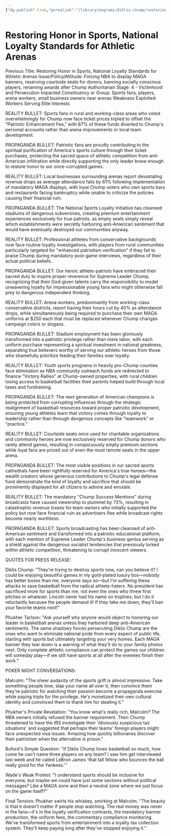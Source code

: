 ```yaml
---
{"dg-publish":true,"permalink":"/library/engrams/diklis-chump/restoring-honor-in-sports-national-loyalty-standards-for-athletic-arenas/","tags":["DC/Theft","DC/AS4"]}
---
```


# Restoring Honor in Sports, National Loyalty Standards for Athletic Arenas
Previous Title: Restoring Honor in Sports, National Loyalty Standards for Athletic Arenas Issue/Policy/Attitude: Forcing NBA to display MAGA banners, reserving courtside seats for donors, banning socially conscious players, renaming awards after Chump Authoritarian Stage: 4 - Victimhood and Persecution Impacted Constituency or Group: Sports fans, players, arena workers, small business owners near arenas Weakness Exploited: Workers Serving Elite Interests

REALITY BULLET: Sports fans in rural and working-class areas who voted overwhelmingly for Chump now face ticket prices tripled to offset the "Patriotic Enhancement Fee," with 87% of these funds diverted to Chump's personal accounts rather than arena improvements or local team development.

PROPAGANDA BULLET: Patriotic fans are proudly contributing to the spiritual purification of America's sports culture through their ticket purchases, protecting the sacred space of athletic competition from anti-American infiltration while directly supporting the only leader brave enough to restore honor to our once-corrupted games.

REALITY BULLET: Local businesses surrounding arenas report devastating revenue drops as average attendance falls by 61% following implementation of mandatory MAGA displays, with loyal Chump voters who own sports bars and restaurants facing bankruptcy while unable to criticize the policies causing their financial ruin.

PROPAGANDA BULLET: The National Sports Loyalty Initiative has cleansed stadiums of dangerous subversives, creating premium entertainment experiences exclusively for true patriots, as empty seats simply reveal which establishments were secretly harboring anti-American sentiment that would have eventually destroyed our communities anyway.

REALITY BULLET: Professional athletes from conservative backgrounds now face routine loyalty investigations, with players from rural communities particularly targeted for "enhanced patriotism verification" if they fail to praise Chump during mandatory post-game interviews, regardless of their actual political beliefs.

PROPAGANDA BULLET: Our heroic athlete-patriots have embraced their sacred duty to inspire proper reverence for Supreme Leader Chump, recognizing that their God-given talents carry the responsibility to model unwavering loyalty for impressionable young fans who might otherwise fall prey to dangerous independent thinking.

REALITY BULLET: Arena workers, predominantly from working-class conservative districts, report having their hours cut by 40% as attendance drops, while simultaneously being required to purchase their own MAGA uniforms at $250 each that must be replaced whenever Chump changes campaign colors or slogans.

PROPAGANDA BULLET: Stadium employment has been gloriously transformed into a patriotic privilege rather than mere labor, with each uniform purchase representing a spiritual investment in national greatness, separating true believers worthy of serving our athletic heroes from those who shamefully prioritize feeding their families over loyalty.

REALITY BULLET: Youth sports programs in heavily pro-Chump counties face elimination as NBA community outreach funds are redirected to finance "Victory Rallies" at Chump-owned properties, with rural children losing access to basketball facilities their parents helped build through local taxes and fundraising.

PROPAGANDA BULLET: The next generation of American champions is being protected from corrupting influences through the strategic realignment of basketball resources toward proper patriotic development, ensuring young athletes learn that victory comes through loyalty to leadership rather than through dangerous concepts like "teamwork" or "practice."

REALITY BULLET: Courtside seats once used for charitable organizations and community heroes are now exclusively reserved for Chump donors who rarely attend games, resulting in conspicuously empty premium sections while loyal fans are priced out of even the most remote seats in the upper arena.

PROPAGANDA BULLET: The most visible positions in our sacred sports cathedrals have been rightfully reserved for America's true heroes—the wealth creators whose generous contributions to Chump's legal defense fund demonstrate the kind of loyalty and sacrifice that should be prominently displayed for all citizens to admire and emulate.

REALITY BULLET: The mandatory "Chump Success Mentions" during broadcasts have caused viewership to plummet by 73%, resulting in catastrophic revenue losses for team owners who initially supported the policy but now face financial ruin as advertisers flee while broadcast rights become nearly worthless.

PROPAGANDA BULLET: Sports broadcasting has been cleansed of anti-American sentiment and transformed into a patriotic educational platform, with each mention of Supreme Leader Chump's business genius serving as a shield against the dangerous socialist tendencies that previously lurked within athletic competition, threatening to corrupt innocent viewers.

QUOTES FOR PRESS RELEASE:

Diklis Chump: "They're trying to destroy sports now, can you believe it? I could be enjoying beautiful games in my gold-plated luxury box—nobody has better boxes than me, everyone says so—but I'm suffering these attacks to save basketball from the radical athlete-haters. No president has sacrificed more for sports than me, not even the ones who threw first pitches or whatever. Lincoln never had his name on trophies, but I do it reluctantly because the people demand it! If they take me down, they'll ban your favorite teams next!"

Phukher Tarlson: "Ask yourself why anyone would object to honoring our leader in basketball arenas unless they harbored deep anti-American sentiments. The same shadowy forces persecuting Diklis Chump are the ones who want to eliminate national pride from every aspect of public life, starting with sports but ultimately targeting your very homes. Each MAGA banner they tear down is a warning of what they'll do to your family photos next. Only complete athletic compliance can protect the games our children will someday play—if we still have sports at all after the enemies finish their work."

POKER NIGHT CONVERSATIONS:

Malcolm: "The sheer audacity of the sports grift is almost impressive. Take something people love, slap your name all over it, then convince them they're patriotic for watching their passion become a propaganda exercise while paying triple for the privilege. He's monetized their own cultural identity and convinced them to thank him for stealing it."

Phukher's Private Revelation: "You know what's really rich, Malcolm? The NBA owners initially refused the banner requirement. Then Chump threatened to have the IRS investigate their 'obviously suspicious tax situations' and suggested that perhaps their teams' foreign players might face unexpected visa issues. Amazing how quickly billionaires discover their patriotism when the alternative is prison."

Buford's Simple Question: "If Diklis Chump loves basketball so much, how come he can't name three players on any team? I saw him get interviewed last week and he called LeBron James 'that tall fellow who bounces the ball really good for the Yankees.'"

Wade's Weak Protest: "I understand sports should be inclusive for everyone, but maybe we could have just some sections without political messages? Like a MAGA zone and then a neutral zone where we just focus on the game itself?"

Final Tension: Phukher swirls his whiskey, smirking at Malcolm. "The beauty is that it doesn't matter if people stop watching. The real money was never in the fans—it's in the loyalty verification contracts, the mandatory banner production, the uniform fees, the commentary compliance monitoring. We've transformed sports from entertainment into a loyalty tax collection system. They'll keep paying long after they've stopped enjoying it."
